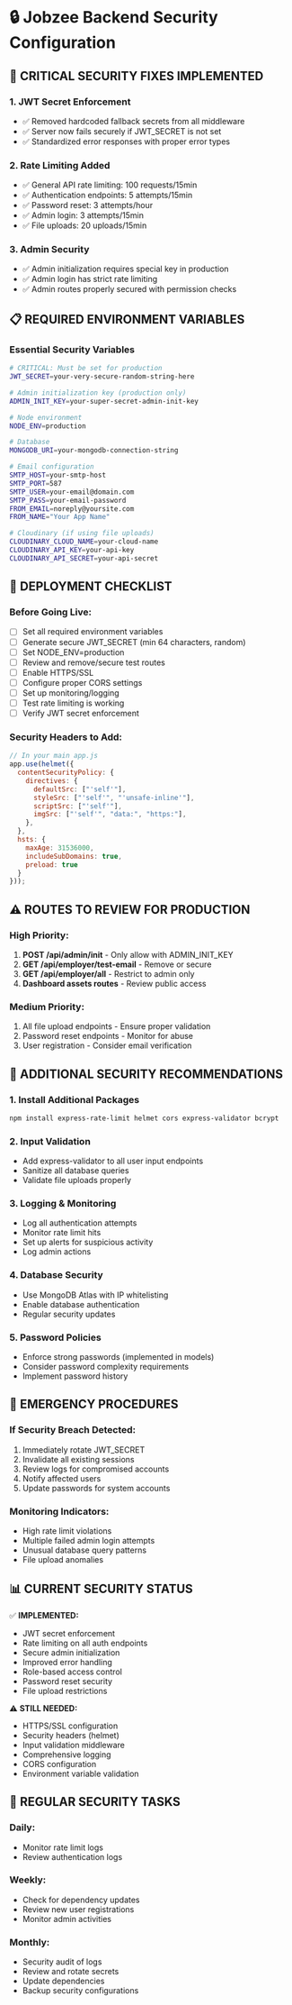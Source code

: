 # 🔒 Jobzee Backend Security Configuration

## 🚨 CRITICAL SECURITY FIXES IMPLEMENTED

### 1. JWT Secret Enforcement
- ✅ Removed hardcoded fallback secrets from all middleware
- ✅ Server now fails securely if JWT_SECRET is not set
- ✅ Standardized error responses with proper error types

### 2. Rate Limiting Added
- ✅ General API rate limiting: 100 requests/15min
- ✅ Authentication endpoints: 5 attempts/15min
- ✅ Password reset: 3 attempts/hour
- ✅ Admin login: 3 attempts/15min
- ✅ File uploads: 20 uploads/15min

### 3. Admin Security
- ✅ Admin initialization requires special key in production
- ✅ Admin login has strict rate limiting
- ✅ Admin routes properly secured with permission checks

## 📋 REQUIRED ENVIRONMENT VARIABLES

### Essential Security Variables
```bash
# CRITICAL: Must be set for production
JWT_SECRET=your-very-secure-random-string-here

# Admin initialization key (production only)
ADMIN_INIT_KEY=your-super-secret-admin-init-key

# Node environment
NODE_ENV=production

# Database
MONGODB_URI=your-mongodb-connection-string

# Email configuration
SMTP_HOST=your-smtp-host
SMTP_PORT=587
SMTP_USER=your-email@domain.com
SMTP_PASS=your-email-password
FROM_EMAIL=noreply@yoursite.com
FROM_NAME="Your App Name"

# Cloudinary (if using file uploads)
CLOUDINARY_CLOUD_NAME=your-cloud-name
CLOUDINARY_API_KEY=your-api-key
CLOUDINARY_API_SECRET=your-api-secret
```

## 🚀 DEPLOYMENT CHECKLIST

### Before Going Live:
- [ ] Set all required environment variables
- [ ] Generate secure JWT_SECRET (min 64 characters, random)
- [ ] Set NODE_ENV=production
- [ ] Review and remove/secure test routes
- [ ] Enable HTTPS/SSL
- [ ] Configure proper CORS settings
- [ ] Set up monitoring/logging
- [ ] Test rate limiting is working
- [ ] Verify JWT secret enforcement

### Security Headers to Add:
```javascript
// In your main app.js
app.use(helmet({
  contentSecurityPolicy: {
    directives: {
      defaultSrc: ["'self'"],
      styleSrc: ["'self'", "'unsafe-inline'"],
      scriptSrc: ["'self'"],
      imgSrc: ["'self'", "data:", "https:"],
    },
  },
  hsts: {
    maxAge: 31536000,
    includeSubDomains: true,
    preload: true
  }
}));
```

## ⚠️ ROUTES TO REVIEW FOR PRODUCTION

### High Priority:
1. **POST /api/admin/init** - Only allow with ADMIN_INIT_KEY
2. **GET /api/employer/test-email** - Remove or secure
3. **GET /api/employer/all** - Restrict to admin only
4. **Dashboard assets routes** - Review public access

### Medium Priority:
1. All file upload endpoints - Ensure proper validation
2. Password reset endpoints - Monitor for abuse
3. User registration - Consider email verification

## 🔧 ADDITIONAL SECURITY RECOMMENDATIONS

### 1. Install Additional Packages
```bash
npm install express-rate-limit helmet cors express-validator bcrypt
```

### 2. Input Validation
- Add express-validator to all user input endpoints
- Sanitize all database queries
- Validate file uploads properly

### 3. Logging & Monitoring
- Log all authentication attempts
- Monitor rate limit hits
- Set up alerts for suspicious activity
- Log admin actions

### 4. Database Security
- Use MongoDB Atlas with IP whitelisting
- Enable database authentication
- Regular security updates

### 5. Password Policies
- Enforce strong passwords (implemented in models)
- Consider password complexity requirements
- Implement password history

## 🚨 EMERGENCY PROCEDURES

### If Security Breach Detected:
1. Immediately rotate JWT_SECRET
2. Invalidate all existing sessions
3. Review logs for compromised accounts
4. Notify affected users
5. Update passwords for system accounts

### Monitoring Indicators:
- High rate limit violations
- Multiple failed admin login attempts
- Unusual database query patterns
- File upload anomalies

## 📊 CURRENT SECURITY STATUS

✅ **IMPLEMENTED:**
- JWT secret enforcement
- Rate limiting on all auth endpoints
- Secure admin initialization
- Improved error handling
- Role-based access control
- Password reset security
- File upload restrictions

⚠️ **STILL NEEDED:**
- HTTPS/SSL configuration
- Security headers (helmet)
- Input validation middleware
- Comprehensive logging
- CORS configuration
- Environment variable validation

## 🔄 REGULAR SECURITY TASKS

### Daily:
- Monitor rate limit logs
- Review authentication logs

### Weekly:
- Check for dependency updates
- Review new user registrations
- Monitor admin activities

### Monthly:
- Security audit of logs
- Review and rotate secrets
- Update dependencies
- Backup security configurations
